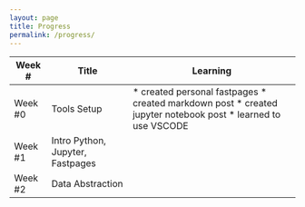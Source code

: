 ```yaml
---
layout: page
title: Progress
permalink: /progress/
---
```


| Week # | Title | Learning |
| --- | --- | --- |
| Week #0 | Tools Setup | * created personal fastpages  * created markdown post  * created jupyter notebook post  * learned to use VSCODE
| Week #1 | Intro Python, Jupyter, Fastpages |
| Week #2 | Data Abstraction |